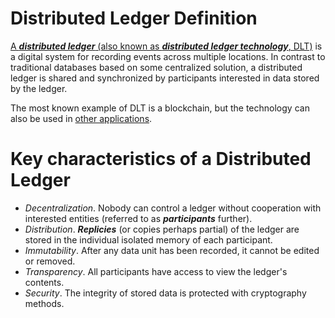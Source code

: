 # Distributed Ledger Definition

[A ***distributed ledger*** (also known as ***distributed ledger technology***, DLT)](https://www.nasdaq.com/articles/what-is-a-distributed-ledger) is a digital system for recording events across multiple locations.
In contrast to traditional databases based on some centralized solution, a distributed ledger is shared and synchronized by participants interested in data stored by the ledger.

The most known example of DLT is a blockchain, but the technology can also be used in [other applications](https://www.gov.uk/government/uploads/system/uploads/attachment_data/file/492972/gs-16-1-distributed-ledger-technology.pdf).

# Key characteristics of a Distributed Ledger

- *Decentralization*. Nobody can control a ledger without cooperation with interested entities (referred to as ***participants*** further).
- *Distribution*. ***Replicies*** (or copies perhaps partial) of the ledger are stored in the individual isolated memory of each participant.
- *Immutability*. After any data unit has been recorded, it cannot be edited or removed.
- *Transparency*. All participants have access to view the ledger's contents.
- *Security*. The integrity of stored data is protected with cryptography methods.
